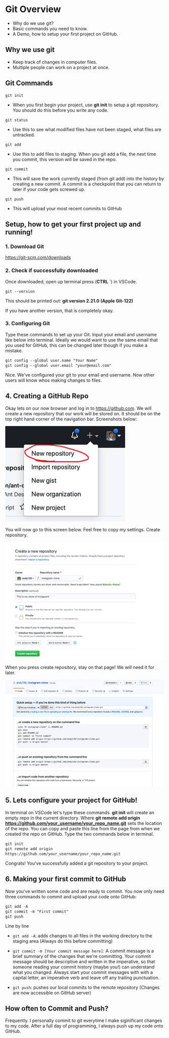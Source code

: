 # Git Overview

- Why do we use git?
- Basic commands you need to know.
- A Demo, how to setup your first project on GitHub.


## Why we use git
- Keep track of changes in computer files.
- Multiple people can work on a project at once.


## Git Commands

```
git init
```

- When you first begin your project, use **git init** to setup a git repository. You should do this before you write any code.

```
git status
```
- Use this to see what modified files have not been staged, what files are untracked.

```
git add
```
- Use this to add files to staging. When you git add a file, the next time you commit, this version will be saved in the repo.

```
git commit
```
- This will save the work currently staged (from git add) into the history by creating a new commit. A commit is a checkpoint that you can return to later if your code gets screwed up.

```
git push
```

- This will upload your most recent commits to GitHub


## Setup, how to get your first project up and running!

### 1. Download Git

https://git-scm.com/downloads


### 2. Check if successfully downloaded

Once downloaded, open up terminal press (**CTRL `**) in VSCode. 

```
git --version
```

This should be printed out:
**git version 2.21.0 (Apple Git-122)**

If you have another version, that is completely okay. 

### 3. Configuring Git

Type these commands to set up your Git. Input your email and username like below into terminal. Ideally we would want to use the same email that you used for GitHub, this can be changed later though if you make a mistake.

```
git config --global user.name "Your Name"
git config --global user.email "your@email.com"

```

Nice. We've configured your git to your email and username. Now other users will know whos making changes to files. 


## 4. Creating a GitHub Repo
Okay lets on our now browser and log in to https://github.com. We will create a new repository that our work will be stored on. It should be on the top right hand corner of the navigation bar. Screenshots below:

![Screenshot](screenshots/githublocation.png)

You will now go to this screen below. Feel free to copy my settings. Create repository.

![Screenshot](screenshots/github.png)

When you press create repository, stay on that page! We will need it for later. 

![Screenshot](screenshots/githubscreen.png)


## 5. Lets configure your project for GitHub!



In terminal on VSCode let's type these commands. **git init** will create an empty repo in the current directory. Where **git remote add origin https://github.com/your_username/your_repo_name.git** sets the location of the repo. You can copy and paste this line from the page from when we created the repo on GitHub. Type the two commands below in terminal.

```
git init
git remote add origin https://github.com/your_username/your_repo_name.git
```

Congrats! You've successfully added a git repository to your project. 

## 6. Making your first commit to GitHub

Now you've written some code and are ready to commit. You now only need three commands to commit and upload your code onto GitHub:

```
git add -A
git commit -m "First commit"
git push
```

Line by line

- `git add -A`: adds changes to all files in the working directory to the staging area (Always do this before committing)
- `git commit -m [Your commit message here]`: A commit message is a brief summary of the changes that we're committing. Your commit message should be descriptive and written in the imperative, so that someone reading your commit history (maybe you!) can understand what you changed. Always start your commit messages with with a capital letter, an imperative verb and leave off any trailing punctuation.
  
- `git push`:  pushes our local commits to the remote repository (Changes are now accessible on GitHub server)


## How often to Commit and Push?

Frequently. I personally commit to git everytime I make siginificant changes to my code. After a full day of programming, I always push up my code onto GitHub.


